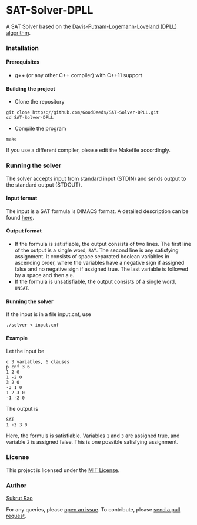# SAT-Solver-DPLL

A SAT Solver based on the [Davis-Putnam-Logemann-Loveland (DPLL) algorithm](https://en.wikipedia.org/wiki/DPLL_algorithm).

### Installation

#### Prerequisites

* g++ (or any other C++ compiler) with C++11 support

#### Building the project

* Clone the repository
```
git clone https://github.com/GoodDeeds/SAT-Solver-DPLL.git
cd SAT-Solver-DPLL
```

* Compile the program
```
make
```

If you use a different compiler, please edit the Makefile accordingly.

### Running the solver

The solver accepts input from standard input (STDIN) and sends output to the standard output (STDOUT).

#### Input format
The input is a SAT formula is DIMACS format. A detailed description can be found [here](http://www.satcompetition.org/2009/format-benchmarks2009.html).

#### Output format
* If the formula is satisfiable, the output consists of two lines. The first line of the output is a single word, `SAT`. The second line is any satisfying assignment. It consists of space separated boolean variables in ascending order, where the variables have a negative sign if assigned false and no negative sign if assigned true. The last variable is followed by a space and then a `0`.
* If the formula is unsatisfiable, the output consists of a single word, `UNSAT`.

#### Running the solver
If the input is in a file input.cnf, use
```
./solver < input.cnf
```

#### Example
Let the input be
```
c 3 variables, 6 clauses
p cnf 3 6
1 2 0
1 -2 0
3 2 0
-3 1 0
1 2 3 0
-1 -2 0
```

The output is
```
SAT
1 -2 3 0
```

Here, the formuls is satisfiable. Variables `1` and `3` are assigned true, and variable `2` is assigned false. This is one possible satisfying assignment.

### License
This project is licensed under the [MIT License](LICENSE.md).

### Author
[Sukrut Rao](https://github.com/GoodDeeds/)

For any queries, please [open an issue](https://github.com/GoodDeeds/SAT-Solver-DPLL/issues/new).
To contribute, please [send a pull request](https://github.com/GoodDeeds/SAT-Solver-DPLL/pulls).